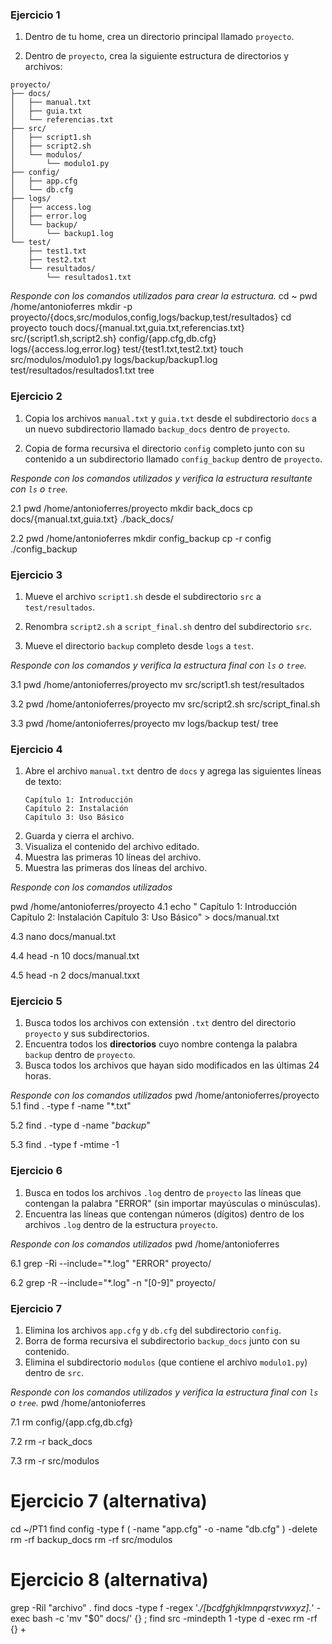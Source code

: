 ### Ejercicio 1

1. Dentro de tu home, crea un directorio principal llamado `proyecto`.
   
2. Dentro de `proyecto`, crea la siguiente estructura de directorios y archivos:

```
proyecto/
├── docs/
│   ├── manual.txt
│   ├── guia.txt
│   └── referencias.txt
├── src/
│   ├── script1.sh
│   ├── script2.sh
│   └── modulos/
│       └── modulo1.py
├── config/
│   ├── app.cfg
│   └── db.cfg
├── logs/
│   ├── access.log
│   ├── error.log
│   └── backup/
│       └── backup1.log
└── test/
    ├── test1.txt
    ├── test2.txt
    └── resultados/
        └── resultados1.txt
```

*Responde con los comandos utilizados para crear la estructura.*
cd ~
pwd /home/antonioferres
mkdir -p proyecto/{docs,src/modulos,config,logs/backup,test/resultados}
cd proyecto
touch docs/{manual.txt,guia.txt,referencias.txt} src/{script1.sh,script2.sh} config/{app.cfg,db.cfg} logs/{access.log,error.log} test/{test1.txt,test2.txt}
touch src/modulos/modulo1.py logs/backup/backup1.log test/resultados/resultados1.txt
tree

### Ejercicio 2

1. Copia los archivos `manual.txt` y `guia.txt` desde el subdirectorio `docs` a un nuevo subdirectorio llamado `backup_docs` dentro de `proyecto`.

2. Copia de forma recursiva el directorio `config` completo junto con su contenido a un subdirectorio llamado `config_backup` dentro de `proyecto`.

*Responde con los comandos utilizados y verifica la estructura resultante con `ls` o `tree`.*

2.1
pwd /home/antonioferres/proyecto
mkdir back_docs
cp docs/{manual.txt,guia.txt} ./back_docs/

2.2
pwd /home/antonioferres
mkdir config_backup
cp -r config ./config_backup


### Ejercicio 3

1. Mueve el archivo `script1.sh` desde el subdirectorio `src` a `test/resultados`.

2. Renombra `script2.sh` a `script_final.sh` dentro del subdirectorio `src`.

3. Mueve el directorio `backup` completo desde `logs` a `test`.

*Responde con los comandos y verifica la estructura final con `ls` o `tree`.*

3.1
pwd /home/antonioferres/proyecto
mv src/script1.sh test/resultados

3.2
pwd /home/antonioferres/proyecto
mv src/script2.sh src/script_final.sh

3.3
pwd /home/antonioferres/proyecto
mv logs/backup test/
tree

### Ejercicio 4

1. Abre el archivo `manual.txt` dentro de `docs` y agrega las siguientes líneas de texto:
   ```
   Capítulo 1: Introducción
   Capítulo 2: Instalación
   Capítulo 3: Uso Básico
   ```
2. Guarda y cierra el archivo.
3. Visualiza el contenido del archivo editado.
4. Muestra las primeras 10 líneas del archivo.
5. Muestra las primeras dos líneas del archivo.

*Responde con los comandos utilizados*

pwd /home/antonioferres/proyecto
4.1
echo "   Capítulo 1: Introducción
   Capítulo 2: Instalación
   Capítulo 3: Uso Básico" > docs/manual.txt

4.3
nano docs/manual.txt

4.4
head -n 10 docs/manual.txt

4.5
head -n 2 docs/manual.txxt

### Ejercicio 5

1. Busca todos los archivos con extensión `.txt` dentro del directorio `proyecto` y sus subdirectorios.
2. Encuentra todos los **directorios** cuyo nombre contenga la palabra `backup` dentro de `proyecto`.
3. Busca todos los archivos que hayan sido modificados en las últimas 24 horas.

*Responde con los comandos utilizados*
pwd /home/antonioferres/proyecto
5.1
find . -type f -name "*.txt"

5.2
find . -type d -name "*backup*"

5.3
find . -type f -mtime -1

### Ejercicio 6

1. Busca en todos los archivos `.log` dentro de `proyecto` las líneas que contengan la palabra "ERROR" (sin importar mayúsculas o minúsculas).
2. Encuentra las líneas que contengan números (dígitos) dentro de los archivos `.log` dentro de la estructura `proyecto`.

*Responde con los comandos utilizados*
pwd /home/antonioferres

6.1
grep -Ri --include="*.log" "ERROR" proyecto/

6.2
grep -R --include="*.log" -n "[0-9]" proyecto/


### Ejercicio 7

1. Elimina los archivos `app.cfg` y `db.cfg` del subdirectorio `config`.
2. Borra de forma recursiva el subdirectorio `backup_docs` junto con su contenido.
3. Elimina el subdirectorio `modulos` (que contiene el archivo `modulo1.py`) dentro de `src`.

*Responde con los comandos utilizados y verifica la estructura final con `ls` o `tree`.*
pwd /home/antonioferres

7.1
rm config/{app.cfg,db.cfg}

7.2
rm -r back_docs

7.3
rm -r src/modulos

# Ejercicio 7 (alternativa)
cd ~/PT1
find config -type f \( -name "app.cfg" -o -name "db.cfg" \) -delete
rm -rf backup_docs
rm -rf src/modulos

# Ejercicio 8 (alternativa)
grep -Ril "archivo" .
find docs -type f -regex '.*/[bcdfghjklmnpqrstvwxyz].*' -exec bash -c 'mv "$0" docs/' {} \;
find src -mindepth 1 -type d -exec rm -rf {} +